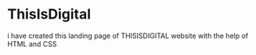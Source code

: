 # ThisIsDigital
i have created this landing page of THISISDIGITAL website with the help of HTML and CSS
